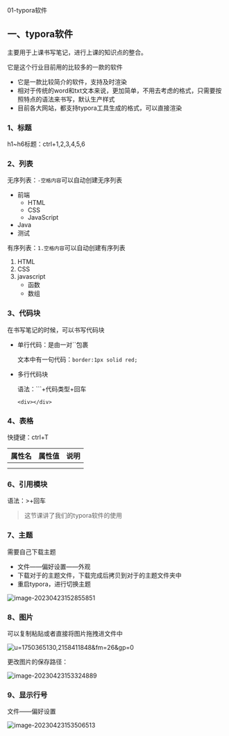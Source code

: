 01-typora软件

## 一、typora软件

主要用于上课书写笔记，进行上课的知识点的整合。

它是这个行业目前用的比较多的一款的软件

- 它是一款比较简介的软件，支持及时渲染
- 相对于传统的word和txt文本来说，更加简单，不用去考虑的格式，只需要按照特点的语法来书写，默认生产样式
- 目前各大网站，都支持typora工具生成的格式，可以直接渲染

### 1、标题

h1~h6标题：ctrl+1,2,3,4,5,6

### 2、列表

无序列表：`-空格内容`可以自动创建无序列表

- 前端
  - HTML
  - CSS
  - JavaScript
- Java
- 测试

有序列表：`1.空格内容`可以自动创建有序列表

1. HTML
2. CSS
3. javascript
   - 函数
   - 数组

### 3、代码块

在书写笔记的时候，可以书写代码块

- 单行代码：是由一对``包裹

  文本中有一句代码：`border:1px solid red;`

- 多行代码块

  语法：```+代码类型+回车

  ```
  <div></div>
  ```

### 4、表格

快捷键：ctrl+T

| 属性名 | 属性值 | 说明 |
| :----: | ------ | ---- |
|        |        |      |
|        |        |      |

### 6、引用模块

语法：>+回车

> 这节课讲了我们的typora软件的使用

### 7、主题

需要自己下载主题

- 文件——偏好设置——外观
- 下载对于的主题文件，下载完成后拷贝到对于的主题文件夹中
- 重启typora，进行切换主题

![image-20230423152855851](C:\StudyRecords\01typora\notes\typora.assets\20230423152903.png)

### 8、图片

可以复制粘贴或者直接将图片拖拽进文件中

![u=1750365130,2158411848&fm=26&gp=0](C:\StudyRecords\01typora\notes\typora.assets\20230423153119.jpg)

更改图片的保存路径：

![image-20230423153324889](C:\StudyRecords\01typora\notes\typora.assets\20230423153324.png)

### 9、显示行号

文件——偏好设置

![image-20230423153506513](C:\StudyRecords\01typora\notes\typora.assets\20230423153506.png)

